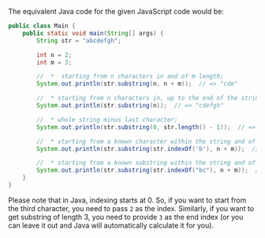 The equivalent Java code for the given JavaScript code would be:
```java
public class Main {
    public static void main(String[] args) {
        String str = "abcdefgh";

        int n = 2;
        int m = 3;

        //  *  starting from n characters in and of m length;
        System.out.println(str.substring(n, n + m));  // => "cde"

        //  * starting from n characters in, up to the end of the string;
        System.out.println(str.substring(n));  // => "cdefgh"

        //  * whole string minus last character;
        System.out.println(str.substring(0, str.length() - 1));  // => "abcdefg"

        //  * starting from a known character within the string and of m length;
        System.out.println(str.substring(str.indexOf('b'), n + m));  // => "bcd"

        //  * starting from a known substring within the string and of m length. 
        System.out.println(str.substring(str.indexOf("bc"), n + m));  // => "bcd"
    }
}
```
Please note that in Java, indexing starts at 0. So, if you want to start from the third character, you need to pass `2` as the index. Similarly, if you want to get substring of length 3, you need to provide `3` as the end index (or you can leave it out and Java will automatically calculate it for you).
